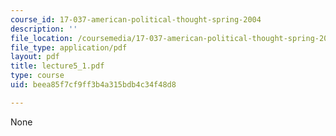 ```yaml
---
course_id: 17-037-american-political-thought-spring-2004
description: ''
file_location: /coursemedia/17-037-american-political-thought-spring-2004/beea85f7cf9ff3b4a315bdb4c34f48d8_lecture5_1.pdf
file_type: application/pdf
layout: pdf
title: lecture5_1.pdf
type: course
uid: beea85f7cf9ff3b4a315bdb4c34f48d8

---
```

None